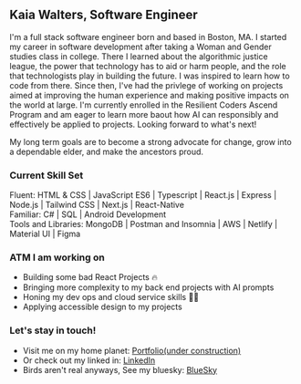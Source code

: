 ## Kaia Walters, Software Engineer 

I'm a full stack software engineer born and based in Boston, MA. I started my career in software development after taking a Woman and Gender studies class in college. There I learned about the algorithmic justice league, the power that technology has to aid or harm people, and the role that technologists play in building the future. I was inspired to learn how to code from there. Since then, I've had the privlege of working on projects aimed at improving the human experience and making positive impacts on the world at large. I'm currently enrolled in the Resilient Coders Ascend Program and am eager to learn more baout how AI can responsibly and effectively be applied to projects. Looking forward to what's next!

My long term goals are to become a strong advocate for change, grow into a dependable elder, and make the ancestors proud.

### Current Skill Set 

Fluent: HTML & CSS | JavaScript ES6 | Typescript | React.js | Express | Node.js | Tailwind CSS | Next.js | React-Native <br />
Familiar:  C# | SQL | Android Development <br/>
Tools and Libraries: MongoDB | Postman and Insomnia | AWS | Netlify | Material UI | Figma 

### ATM I am working on 
- Building some bad React Projects 🔥
- Bringing more complexity to my back end projects with AI prompts
- Honing my dev ops and cloud service skills 🧑‍🏭
- Applying accessible design to my projects

### Let's stay in touch!
- Visit me on my home planet: <a href="https://www.kaiawalters.com">Portfolio(under construction)</a>
- Or check out my linked in: <a href="https://www.linkedin.com/in/kaiawalters/">LinkedIn</a> 
- Birds aren't real anyways, See my bluesky: <a href="https://bsky.app/profile/kaiaclackskeys.bsky.social">BlueSky</a> 
